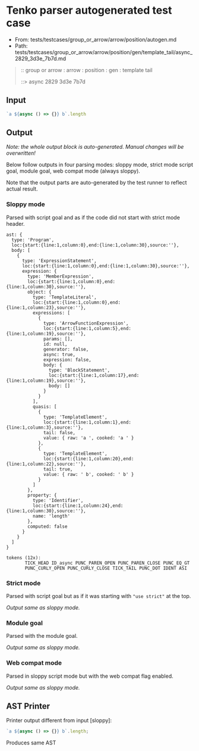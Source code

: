 # Tenko parser autogenerated test case

- From: tests/testcases/group_or_arrow/arrow/position/autogen.md
- Path: tests/testcases/group_or_arrow/arrow/position/gen/template_tail/async_2829_3d3e_7b7d.md

> :: group or arrow : arrow : position : gen : template tail
>
> ::> async 2829 3d3e 7b7d

## Input


`````js
`a ${async () => {}} b`.length
`````

## Output

_Note: the whole output block is auto-generated. Manual changes will be overwritten!_

Below follow outputs in four parsing modes: sloppy mode, strict mode script goal, module goal, web compat mode (always sloppy).

Note that the output parts are auto-generated by the test runner to reflect actual result.

### Sloppy mode

Parsed with script goal and as if the code did not start with strict mode header.

`````
ast: {
  type: 'Program',
  loc:{start:{line:1,column:0},end:{line:1,column:30},source:''},
  body: [
    {
      type: 'ExpressionStatement',
      loc:{start:{line:1,column:0},end:{line:1,column:30},source:''},
      expression: {
        type: 'MemberExpression',
        loc:{start:{line:1,column:0},end:{line:1,column:30},source:''},
        object: {
          type: 'TemplateLiteral',
          loc:{start:{line:1,column:0},end:{line:1,column:23},source:''},
          expressions: [
            {
              type: 'ArrowFunctionExpression',
              loc:{start:{line:1,column:5},end:{line:1,column:19},source:''},
              params: [],
              id: null,
              generator: false,
              async: true,
              expression: false,
              body: {
                type: 'BlockStatement',
                loc:{start:{line:1,column:17},end:{line:1,column:19},source:''},
                body: []
              }
            }
          ],
          quasis: [
            {
              type: 'TemplateElement',
              loc:{start:{line:1,column:1},end:{line:1,column:3},source:''},
              tail: false,
              value: { raw: 'a ', cooked: 'a ' }
            },
            {
              type: 'TemplateElement',
              loc:{start:{line:1,column:20},end:{line:1,column:22},source:''},
              tail: true,
              value: { raw: ' b', cooked: ' b' }
            }
          ]
        },
        property: {
          type: 'Identifier',
          loc:{start:{line:1,column:24},end:{line:1,column:30},source:''},
          name: 'length'
        },
        computed: false
      }
    }
  ]
}

tokens (12x):
       TICK_HEAD ID_async PUNC_PAREN_OPEN PUNC_PAREN_CLOSE PUNC_EQ_GT
       PUNC_CURLY_OPEN PUNC_CURLY_CLOSE TICK_TAIL PUNC_DOT IDENT ASI
`````

### Strict mode

Parsed with script goal but as if it was starting with `"use strict"` at the top.

_Output same as sloppy mode._

### Module goal

Parsed with the module goal.

_Output same as sloppy mode._

### Web compat mode

Parsed in sloppy script mode but with the web compat flag enabled.

_Output same as sloppy mode._

## AST Printer

Printer output different from input [sloppy]:

````js
`a ${async () => {}} b`.length;
````

Produces same AST
